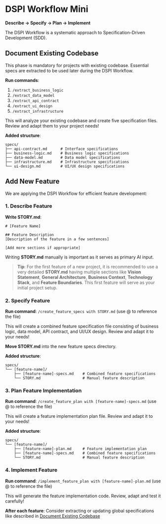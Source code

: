 # DSPI Workflow Mini

**Describe → Specify → Plan → Implement**

The DSPI Workflow is a systematic approach to Specification-Driven Development (SDD).

## Document Existing Codebase

This phase is mandatory for projects with existing codebase. Essential specs are extracted to be used later during the DSPI Workflow.

**Run commands**:
1. `/extract_business_logic`
2. `/extract_data_model`
3. `/extract_api_contract`
4. `/extract_ui_design`
5. `/extract_infrastructure`

This will analyze your existing codebase and create five specification files. Review and adapt them to your project needs!

**Added structure**:
```
specs/
├── api-contract.md      # Interface specifications
├── business-logic.md    # Business logic specifications
├── data-model.md        # Data model specifications
├── infrastructure.md    # Infrastructure specifications
└── ui-design.md         # UI/UX design specifications
```

## Add New Feature

We are applying the DSPI Workflow for efficient feature development:

### 1. Describe Feature

**Write STORY.md**:
```
# [Feature Name]

## Feature Description
[Description of the feature in a few sentences]

[Add more sections if appropriate]
```

Writing **STORY.md** manually is important as it serves as primary AI input.

> **Tip**: For the first feature of a new project, it is recommended to use a very detailed **STORY.md** having multiple sections like **Vision Statement**, **General Architecture**, **Business Context**, **Technology Stack**, and **Feature Boundaries**. This first feature will serve as your initial project setup.

### 2. Specify Feature

**Run command**: `/create_feature_specs with STORY.md` (use @ to reference the file)

This will create a combined feature specification file consisting of business logic, data model, API contract, and UI/UX design. Review and adapt it to your needs!

**Move STORY.md** into the new feature specs directory.

**Added structure**:
```
specs/
└── [feature-name]/
    ├── [feature-name]-specs.md    # Combined feature specifications
    └── STORY.md                   # Manual feature description
```

### 3. Plan Feature Implementation

**Run command**: `/create_feature_plan with [feature-name]-specs.md` (use @ to reference the file)

This will create a feature implementation plan file. Review and adapt it to your needs!

**Added structure**:
```
specs/
└── [feature-name]/
    ├── [feature-name]-plan.md     # Feature implementation plan
    ├── [feature-name]-specs.md    # Combined feature specifications
    └── STORY.md                   # Manual feature description
```

### 4. Implement Feature

**Run command**: `/implement_feature_plan with [feature-name]-plan.md` (use @ to reference the file)

This will generate the feature implementation code. Review, adapt and test it carefully!

**After each feature**: Consider extracting or updating global specifications like described in [Document Existing Codebase](#document-existing-codebase)
